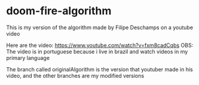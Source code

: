 # doom-fire-algorithm
This is my version of the algorithm made by Filipe Deschamps on a youtube video

Here are the video: 
https://www.youtube.com/watch?v=fxm8cadCqbs
OBS: The video is in portuguese because i live in brazil and watch videos in my primary language

The branch called originalAlgorithm is the version that youtuber made in his video, and the other branches are my modified versions
